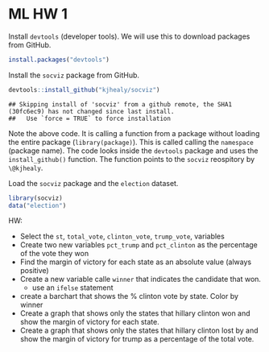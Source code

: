 ML HW 1
================

Install `devtools` (developer tools). We will use this to download packages from GitHub.

``` r
install.packages("devtools")
```

Install the `socviz` package from GitHub.

``` r
devtools::install_github("kjhealy/socviz")
```

    ## Skipping install of 'socviz' from a github remote, the SHA1 (30fc6ec9) has not changed since last install.
    ##   Use `force = TRUE` to force installation

Note the above code. It is calling a function from a package without loading the entire package (`library(package)`). This is called calling the `namespace` (package name). The code looks inside the `devtools` package and uses the `install_github()` function. The function points to the `socviz` reospitory by `\@kjhealy`.

Load the `socviz` package and the `election` dataset.

``` r
library(socviz)
data("election")
```

HW:

-   Select the `st`, `total_vote`, `clinton_vote`, `trump_vote`, variables
-   Create two new variables `pct_trump` and `pct_clinton` as the percentage of the vote they won
-   Find the margin of victory for each state as an absolute value (always positive)
-   Create a new variable calle `winner` that indicates the candidate that won.
    -   use an `ifelse` statement
-   create a barchart that shows the % clinton vote by state. Color by winner
-   Create a graph that shows only the states that hillary clinton won and show the margin of victory for each state.
-   Create a graph that shows only the states that hillary clinton lost by and show the margin of victory for trump as a percentage of the total vote.
